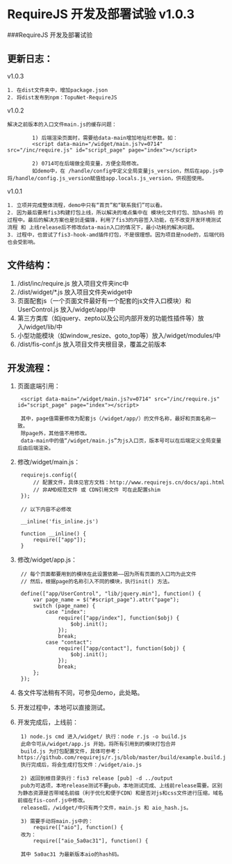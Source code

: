 # RequireJS 开发及部署试验 v1.0.3
###RequireJS 开发及部署试验

更新日志：
-------------

v1.0.3

    1. 在dist文件夹中，增加package.json
    2. 将dist发布到npm：TopuNet-RequireJS

v1.0.2

    解决之前版本的入口文件main.js的缓存问题：

    		1) 后端渲染页面时，需要给data-main增加地址栏参数。如：
    		<script data-main="/widget/main.js?v=0714" src="/inc/require.js" id="script_page" page="index"></script>

    		2) 0714可在后端做全局变量，方便全局修改。
    		如demo中，在 /handle/config中定义全局变量js_version，然后在app.js中将/handle/config.js_version赋值给app.locals.js_version，供视图使用。

v1.0.1

    1. 立项并完成整体流程，demo中只有“首页”和“联系我们”可以看。
    2. 因为最后要用fis3构建打包上线，所以解决的难点集中在 模块化文件打包、加hash码 的过程中。最后的解决方案也是剑走偏锋，利用了fis3的内容签入功能，在不改变开发环境测试流程 和 上线release后不修改data-main入口的情况下，最小功耗的解决问题。
    3. 过程中，也尝试了fis3-hook-amd插件打包，不是很理想。因为项目是node的，后端代码也会受影响。

文件结构：
-------------
1. /dist/inc/require.js 放入项目文件夹inc中
2. /dist/widget/*.js 放入项目文件夹widget中
3. 页面配套js（一个页面文件最好有一个配套的js文件入口模块）和 UserControl.js 放入/widget/app/中
4. 第三方类库（如jquery、zepto以及公司内部开发的功能性插件等）放入/widget/lib/中
5. 小型功能模块（如window_resize、goto_top等）放入/widget/modules/中
6. /dist/fis-conf.js 放入项目文件夹根目录，覆盖之前版本

开发流程：
-------------

1. 页面底端引用：

		<script data-main="/widget/main.js?v=0714" src="/inc/require.js" id="script_page" page="index"></script>

		其中，page值需要修改为配套js（/widget/app/）的文件名称，最好和页面名称一致。
		除page外，其他值不用修改。
		data-main中的值“/widget/main.js”为js入口页，版本号可以在后端定义全局变量后由后端渲染。


2. 修改/widget/main.js：
    
	    requirejs.config({
	        // 配置文件，具体见官方文档：http://www.requirejs.cn/docs/api.html
	        // 非AMD规范文件 或 CDN引用文件 可在此配置shim
	    });

    	// 以下内容不必修改

		__inline('fis_inline.js')

	    function __inline() {
	        require(["app"]);
	    }

3. 修改/widget/app.js：

	    // 每个页面都要用到的模块在此设置依赖——因为所有页面的入口均为此文件
	    // 然后，根据page的名称引入不同的模块，执行init() 方法。

	    define(["app/UserControl", "lib/jquery.min"], function() {
	        var page_name = $("#script_page").attr("page");
	        switch (page_name) {
	            case "index":
	                require(["app/index"], function($obj) {
	                    $obj.init();
	                });
	                break;
	            case "contact":
	                require(["app/contact"], function($obj) {
	                    $obj.init();
	                });
	                break;
	        };
	    });

4. 各文件写法稍有不同，可参见demo，此处略。

5. 开发过程中，本地可以直接测试。

6. 开发完成后，上线前：

		1) node.js cmd 进入/widget/ 执行：node r.js -o build.js
		此命令可从/widget/app.js 开始，将所有引用到的模块打包合并
		build.js 为打包配置文件，具体可参考：https://github.com/requirejs/r.js/blob/master/build/example.build.js
		执行完成后，将会生成打包文件：/widget/aio.js

    	2) 返回到根目录执行：fis3 release [pub] -d ../output
        pub为可选项，本地release测试不要pub，本地测试完成、上线前release需要。区别为静态资源是否带域名前缀（利于优化和便于CDN）和是否对js和css文件进行压缩，域名前缀在fis-conf.js中修改。
        release后，/widget/中只有两个文件，main.js 和 aio_hash.js。

    	3) 需要手动将main.js中的：
    		require(["aio"], function() { 
        改为：
        	require(["aio_5a0ac31"], function() { 

        其中 5a0ac31 为最新版本aio的hash码。
